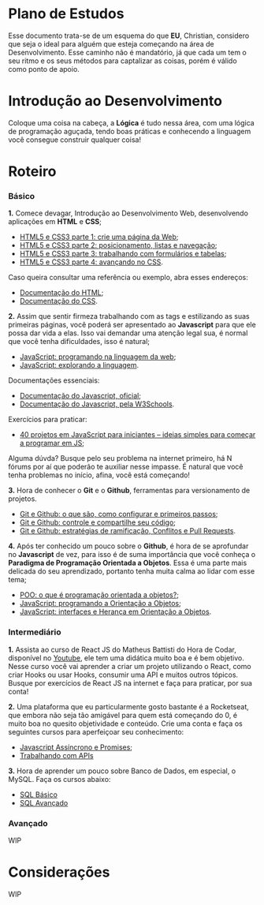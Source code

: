 # Plano de Estudos 

 Esse documento trata-se de um esquema do que **EU**, Christian, considero que seja o ideal para alguém que esteja começando na área de Desenvolvimento. Esse caminho não é mandatório, já que cada um tem o seu ritmo e os seus métodos para captalizar as coisas, porém é válido como ponto de apoio.
  
# Introdução ao Desenvolvimento

Coloque uma coisa na cabeça, a **Lógica** é tudo nessa área, com uma lógica de programação aguçada, tendo boas práticas e conhecendo a linguagem você consegue construir qualquer coisa!

# Roteiro
  ### Básico
  **1.**  Comece devagar, Introdução ao Desenvolvimento Web, desenvolvendo aplicações em **HTML** e **CSS**;
   * [HTML5 e CSS3 parte 1: crie uma página da Web](https://www.alura.com.br/curso-online-html5-css3-primeiros-passos);
   * [HTML5 e CSS3 parte 2: posicionamento, listas e navegação](https://cursos.alura.com.br/course/html5-css3-posicionamento-listas-navegacao);
   * [HTML5 e CSS3 parte 3: trabalhando com formulários e tabelas](https://cursos.alura.com.br/course/html5-css3-formularios-tabelas);
   * [HTML5 e CSS3 parte 4: avançando no CSS](https://cursos.alura.com.br/course/html5-css3-avancando-css).
   
   Caso queira consultar uma referência ou exemplo, abra esses endereços:
   * [Documentação do HTML](https://www.w3schools.com/html/default.asp);
   * [Documentação do CSS](https://www.w3schools.com/css/default.asp).
  
  **2.**  Assim que sentir firmeza trabalhando com as tags e estilizando as suas primeiras páginas, você poderá ser apresentado ao **Javascript** para que ele possa dar vida a elas. Isso vai demandar uma atenção legal sua, é normal que você tenha dificuldades, isso é natural;
   * [JavaScript: programando na linguagem da web](https://cursos.alura.com.br/course/javascript-programando-na-linguagem-web);
   * [JavaScript: explorando a linguagem](https://cursos.alura.com.br/course/javascript-introducao).
   
   Documentações essenciais:
   * [Documentação do Javascript, oficial](https://developer.mozilla.org/en-US/docs/Web/JavaScript);
   * [Documentação do Javascript, pela W3Schools](https://www.w3schools.com/js/default.asp).
   
   Exercícios para praticar:
   * [40 projetos em JavaScript para iniciantes – ideias simples para começar a programar em JS](https://www.freecodecamp.org/portuguese/news/40-projetos-em-javascript-para-iniciantes-ideias-simples-para-comecar-a-programar-em-js/#como-criar-um-contador);
   
   Alguma dúvda? Busque pelo seu problema na internet primeiro, há N fórums por aí que poderão te auxiliar nesse impasse. É natural que você tenha problemas no início, afina, você está começando! 
   
  **3.** Hora de conhecer o **Git** e o **Github**, ferramentas para versionamento de projetos.
  * [Git e Github: o que são, como configurar e primeiros passos](https://www.alura.com.br/artigos/o-que-e-git-github);
  * [Git e Github: controle e compartilhe seu código](https://cursos.alura.com.br/course/git-github-controle-de-versao);
  * [Git e Github: estratégias de ramificação, Conflitos e Pull Requests](https://cursos.alura.com.br/course/git-github-branching-conflitos-pull-requests).
  
  **4.**  Após ter conhecido um pouco sobre o **Github**, é hora de se aprofundar no **Javascript** de vez, para isso é de suma importância que você conheça o **Paradigma de Programação Orientada a Objetos**. Essa é uma parte mais delicada do seu aprendizado, portanto tenha muita calma ao lidar com esse tema;
   * [POO: o que é programação orientada a objetos?](https://www.alura.com.br/artigos/poo-programacao-orientada-a-objetos);
   * [JavaScript: programando a Orientação a Objetos](https://cursos.alura.com.br/course/javascritpt-orientacao-objetos);
   * [JavaScript: interfaces e Herança em Orientação a Objetos](https://cursos.alura.com.br/course/javascript-polimorfismo).
   
  ### Intermediário
  **1.** Assista ao curso de React JS do Matheus Battisti do Hora de Codar, disponível no [Youtube](https://youtube.com/playlist?list=PLnDvRpP8BneyVA0SZ2okm-QBojomniQVO), ele tem uma didática muito boa e é bem objetivo. Nesse curso você vai aprender a criar um projeto utilizando o React, como criar Hooks ou usar Hooks, consumir uma API e muitos outros tópicos. Busque por exercícios de React JS na internet e faça para praticar, por sua conta!
  
  **2.** Uma plataforma que eu particularmente gosto bastante é a Rocketseat, que embora não seja tão amigável para quem está começando do 0, é muito boa no quesito objetividade e conteúdo. Crie uma conta e faça os seguintes cursos para aperfeiçoar seu conhecimento:
  * [Javascript Assíncrono e Promises](https://app.rocketseat.com.br/discover/course/javascript-assincrono-e-promises);
  * [Trabalhando com APIs](https://app.rocketseat.com.br/discover/course/trabalhando-com-apis)
  
  **3.** Hora de aprender um pouco sobre Banco de Dados, em especial, o MySQL. Faça os cursos abaixo:
  * [SQL Básico](https://app.rocketseat.com.br/discover/course/sql)
  * [SQL Avançado](https://app.rocketseat.com.br/discover/course/sql-avancado)
  ### Avançado 
  WIP

# Considerações
WIP
